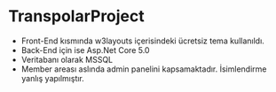 # TranspolarProject
- Front-End kısmında w3layouts içerisindeki ücretsiz tema kullanıldı.
- Back-End için ise Asp.Net Core 5.0
- Veritabanı olarak MSSQL
- Member areası aslında admin panelini kapsamaktadır. İsimlendirme yanlış yapılmıştır.
